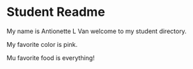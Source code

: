 # Student Readme
My name is Antionette L Van welcome to my student directory.

My favorite color is pink.

Mu favorite food is everything!